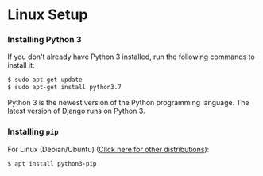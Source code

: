 # Linux Setup
### Installing Python 3
If you don't already have Python 3 installed, run the following commands to install it:
```bash
$ sudo apt-get update
$ sudo apt-get install python3.7
```
Python 3 is the newest version of the Python programming language. The latest version of Django runs on Python 3.

### Installing `pip`
For Linux (Debian/Ubuntu) ([Click here for other distributions](https://www.tecmint.com/install-pip-in-linux/)):
```bash
$ apt install python3-pip
```